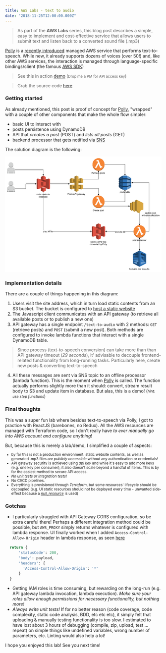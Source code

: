 ```yaml
---
title: AWS Labs - text to audio
date: "2018-11-25T12:00:00.000Z"
---
```


> As part of the **AWS Labs** series, this blog post describes a simple, easy to implement and cost-effective service that allows users to submit text and listen back to a converted sound file (.mp3)

[Polly](https://aws.amazon.com/polly/) is a [recently introduced](https://aws.amazon.com/about-aws/whats-new/2016/11/introducing-amazon-polly/) managed AWS service that performs text-to-speech. While new, it already supports dozens of voices (over 50!) and, like other AWS services, the interaction is managed through language-specific bindings/client (the famous [AWS SDK](https://aws.amazon.com/getting-started/tools-sdks))

> See this in action [demo](http://labs.alexdobjanschi.me/text-to-audio/)
(<small>Drop me a PM for API access key</small>)

> Grab the source code [here](https://github.com/djalexd/aws-labs-text-to-audio)

### Getting started

As already mentioned, this post is proof of concept for [Polly](https://aws.amazon.com/polly/), "wrapped" with a couple of other components that make the whole flow simpler:
* basic UI to interact with
* posts persistence using DynamoDB
* API that _creates a post_ (POST) and _lists all posts_ (GET)
* backend processor that gets notified via [SNS](https://aws.amazon.com/sns)

The solution diagram is the following:

![text to audio AWS architecture](./text-to-audio-architecture.png)

### Implementation details

There are a couple of things happening in this diagram:
1. Users visit the site address, which in turn load static contents from an S3 bucket. The bucket is configured to [host a static website](https://docs.aws.amazon.com/AmazonS3/latest/dev/WebsiteHosting.html)
2. The Javascript client communicates with an API gateway (to retrieve all available posts or to publish a new one)
3. API gateway has a single endpoint `/text-to-audio` with 2 methods: `GET` (retrieve posts) and `POST` (submit a new post). Both methods are configured to invoke lambda functions that interact with a single DynamoDB table.


> Since process (text-to-speech conversion) can take more than than API gateway timeout (_29 seconds_), it' advisable  to decouple frontend-related functionality from long-running tasks. Particularly here, create new posts & converting text-to-speech

4. All these messages are sent via SNS topic to an offline processor (lambda function). This is the moment when [Polly](https://aws.amazon.com/polly/) is called. The function actually performs slightly more than it should: convert, stream result body to S3 and update item in database. But alas, this is a demo! (<small>_hint: use step functions_</small>)

### Final thoughts

This was a super fun lab where besides text-to-speech via Polly, I got to practice with ReactJS (barebones, no Redux). All the AWS resources are managed with Terraform code, so I don't really have _to ever manually go into AWS account and configure anything_!

But, because this is merely a lab/demo, I simplified a couple of aspects:
<small>
* by far this is not a production environment: static website contents, as well as generated .mp3 files are _publicly accessible_ without any authentication or credentials!
* API gateway security is achieved using _api key_ and while it's easy to add more keys (e.g. one key per consumer), it also doesn't scale beyond a handful of items. This is by far the easiest method to secure API access.
* _No unit tests or integration tests!_
* No CI/CD pipelines.
* Everything is provisioned through _Terraform_, but some resources' lifecycle should be decoupled (e.g. UI static resources should not be deployed every time - unwanted side-effect because a [*null_resource*](https://www.terraform.io/docs/provisioners/null_resource.html) is used)

</small>

### Gotchas

* I particularly struggled with API Gateway CORS configuration, so be extra careful there! Perhaps a different integration method could be possible, but `AWS_PROXY` simply returns whatever is configured with lambda response. UI finally worked when I added `Access-Control-Allow-Origin` header in lambda response, as seen [here](https://github.com/djalexd/aws-labs-text-to-audio/blob/master/functions/http.py#L8)
```python
  return {
      'statusCode': 200,
      'body': payload,
      'headers': {
        'Access-Control-Allow-Origin': '*'
      }
  }
```
* Getting IAM roles is time consuming, but rewarding on the long-run (e.g. API gateway lambda invocation, lambda execution). _Make sure your roles allow enough permissions for necessary functionality, but nothing more!_
* _Always write unit tests!_ If for no better reason (code coverage, code complexity, static code analysis, BDD, etc etc etc), it simply felt that uploading & manually testing functionality is too slow. I estimated to have lost about 3 hours of debugging (compile, zip, upload, test ... repeat) on simple things like undefined variables, wrong number of parameters, etc. Linting would also help a lot!

I hope you enjoyed this lab! See you next time!